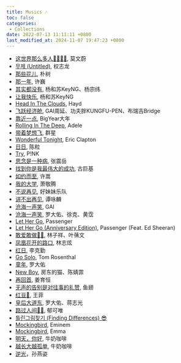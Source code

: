 ```yaml
---
title: Musics 🎶
toc: false
categories:
 - Collections
date: 2022-07-13 11:11:11 +0800
last_modified_at: 2024-11-07 19:47:23 +0800
---
```


- [这世界那么多人🍃🍂🍃🍂](https://www.youtube.com/watch?v=xLscpRjb8DI), 莫文蔚
- [무제 (Untitled)](https://www.bilibili.com/video/BV1U5411L77d/), 权志龙
- [那些花儿](https://music.163.com/outchain/player?type=2&id=139392&auto=1), 朴树
- [那一年](https://www.bilibili.com/video/BV1Hs41127iK?p=17&spm_id_from=333.788.videopod.episodes), 许巍
- [其实都没有](https://music.163.com/outchain/player?type=2&id=1918900536), 杨和苏KeyNG、杨宗纬
- [让我快乐](https://music.163.com/outchain/player?type=2&id=1428166904), 杨和苏KeyNG
- [Head In The Clouds](https://www.youtube.com/watch?v=-uFQzcY7YHc), Hayd
- [飞跃经济舱](https://www.youtube.com/watch?v=IM-pdRmXqts), GAI周延、功夫胖KUNGFU-PEN、布瑞吉Bridge
- [靠近一点](https://www.youtube.com/watch?v=S6KhICyiiZw), BigYear大年
- [Rolling In The Deep](https://www.youtube.com/watch?v=rYEDA3JcQqw), Adele
- [带着梦想飞](https://www.youtube.com/watch?v=tqk9rQCiv-Q), 群星
- [Wonderful Tonight](https://www.youtube.com/watch?v=UprwkbzUX6g), Eric Clapton
- [日日](https://www.youtube.com/watch?v=vlLiUxHO_W8), 陈粒
- [Try](https://www.youtube.com/watch?v=ivPEKaBHjYA), P!NK
- [思念是一种病](https://music.163.com/outchain/player?type=2&id=394485), 张震岳
- [找到你是我最伟大的成功](https://www.youtube.com/watch?v=pAILu5mcGGs), 古巨基
- [如约而至](https://www.youtube.com/watch?v=7ie3N-z9Cqg), 许嵩
- [我的大学](https://www.youtube.com/watch?v=m0lP9GLCyM4), 萧敬腾
- [不说再见](https://www.youtube.com/watch?v=WD5E53JdXwg), 好妹妹乐队
- [讲不出再见](https://www.youtube.com/watch?v=xnf6e1A8yn0), 谭咏麟
- [沧海一声笑](https://www.youtube.com/watch?v=3PazbAYoHK8), GAI
- [沧海一声笑](https://www.youtube.com/watch?v=3ebGqqXIG9Y), 罗大佑、徐克、黄霑
- [Let Her Go](https://www.youtube.com/watch?v=RBumgq5yVrA), Passenger
- [Let Her Go (Anniversary Edition)](https://www.youtube.com/watch?v=HTcL9WkB_wg), Passenger (Feat. Ed Sheeran)
- [敢爱敢做💃🕺](https://www.youtube.com/watch?v=lwwuax3t5BA), 林子祥、叶蒨文
- [凤凰花开的路口](https://www.youtube.com/watch?v=2eQf4LIPkII), 林志炫
- [红日](https://www.youtube.com/watch?v=CvmlXN8Im3s), 李克勤
- [Go Solo](https://www.youtube.com/watch?v=VePaI3jX4Sk), Tom Rosenthal
- [童年](https://www.youtube.com/watch?v=534LRELoxJs), 罗大佑
- [New Boy](https://www.youtube.com/watch?v=e51JUlvjUEI), 房东的猫、陈婧霏
- [再回首](https://www.youtube.com/watch?v=iktzaPPXX28), 姜育恒
- [无声的告别是对往事的礼赞](https://www.youtube.com/watch?v=ofJw6Ppv5us), 鱼翅
- [红豆🫘](https://www.youtube.com/watch?v=5wmfXve11rM), 王菲
- [皇后大道东](https://www.youtube.com/watch?v=m9v6VIj500I), 罗大佑、蒋志光
- [路过人间🚶‍♂️](https://www.youtube.com/watch?v=L-n4JsohYsw), 郁可唯
- [틀린그림찾기 (Finding Differences) 😎](https://www.youtube.com/watch?v=8i4-lw32qcw)
- [Mockingbird](https://www.youtube.com/watch?v=S9bCLPwzSC0), Eminem
- [Mockingbird](https://www.youtube.com/watch?v=5icyJdteziA), Emma
- [明天，你好](https://www.youtube.com/watch?v=8EA71rLoY5s), 牛奶咖啡
- [越长大越孤单](https://www.youtube.com/watch?v=hAgRpomh04U), 牛奶咖啡
- [逆光](https://www.youtube.com/watch?v=IC-VMP1NpZ0)，孙燕姿
